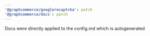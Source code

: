 ```yaml
---
'@graphcommerce/googlerecaptcha': patch
'@graphcommerce/docs': patch
---
```


Docs were directly applied to the config.md which is autogenerated

